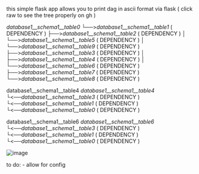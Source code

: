 this simple flask app allows you to print dag in ascii format via flask ( click raw to see the tree properly on gh )


*database1__schema1__table0*
└──>*database1__schema1__table1* ( DEPENDENCY )
    ├──>*database1__schema1__table2* ( DEPENDENCY )
    │   └──>*database1__schema1__table5* ( DEPENDENCY )
    │       └──>*database1__schema1__table9* ( DEPENDENCY )
    ├──>*database1__schema1__table3* ( DEPENDENCY )
    │   ├──>*database1__schema1__table4* ( DEPENDENCY )
    │   └──>*database1__schema1__table6* ( DEPENDENCY )
    ├──>*database1__schema1__table7* ( DEPENDENCY )
    └──>*database1__schema1__table8* ( DEPENDENCY )

database1__schema1__table4
*database1__schema1__table4*
└<──*database1__schema1__table3* ( DEPENDENCY )
    └<──*database1__schema1__table1* ( DEPENDENCY )
        └<──*database1__schema1__table0* ( DEPENDENCY )

database1__schema1__table6
*database1__schema1__table6*
└<──*database1__schema1__table3* ( DEPENDENCY )
    └<──*database1__schema1__table1* ( DEPENDENCY )
        └<──*database1__schema1__table0* ( DEPENDENCY )


![image](https://github.com/pawelofficial/my-sf-dag/assets/47770546/cbafc4fa-e8e9-4ceb-9dd1-1a5b76736ea7)


to do:
    - allow for config  
